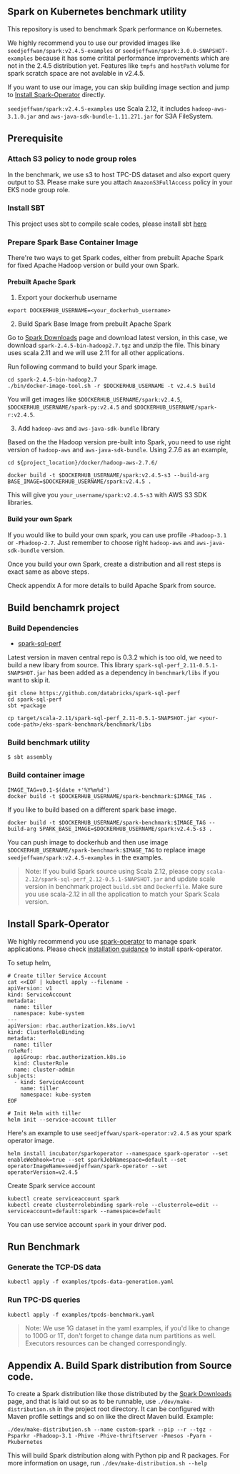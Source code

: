 ## Spark on Kubernetes benchmark utility

This repository is used to benchmark Spark performance on Kubernetes.

We highly recommend you to use our provided images like `seedjeffwan/spark:v2.4.5-examples` or `seedjeffwan/spark:3.0.0-SNAPSHOT-examples` because it has some critital performance improvements which are not in the 2.4.5 distribution yet. Features like `tmpfs` and `hostPath` volume for spark scratch space are not avalable in v2.4.5.

If you want to use our image, you can skip building image section and jump to [Install Spark-Operator](#install-spark-operator) directly.

`seedjeffwan/spark:v2.4.5-examples` use Scala 2.12, it includes `hadoop-aws-3.1.0.jar` and `aws-java-sdk-bundle-1.11.271.jar` for S3A FileSystem.

## Prerequisite

### Attach S3 policy to node group roles

In the benchmark, we use s3 to host TPC-DS dataset and also export query output to S3. Please make sure you attach
`AmazonS3FullAccess` policy in your EKS node group role.

### Install SBT

This project uses sbt to compile scale codes, please install sbt [here](https://www.scala-sbt.org/1.x/docs/Setup.html)

### Prepare Spark Base Container Image

There're two ways to get Spark codes, either from prebuilt Apache Spark for fixed Apache Hadoop version or build your own Spark.

#### Prebuilt Apache Spark

1. Export your dockerhub username

  ```shell
  export DOCKERHUB_USERNAME=<your_dockerhub_username>
  ```

2. Build Spark Base Image from prebuilt Apache Spark

  Go to [Spark Downloads](https://spark.apache.org/downloads.html) page and download latest version, in this case, we download `spark-2.4.5-bin-hadoop2.7.tgz` and unzip the file. This binary uses scala 2.11 and we will use 2.11 for all other applications.

  Run following command to  build your Spark image.

  ```shell
  cd spark-2.4.5-bin-hadoop2.7
  ./bin/docker-image-tool.sh -r $DOCKERHUB_USERNAME -t v2.4.5 build
  ```

  You will get images like `$DOCKERHUB_USERNAME/spark:v2.4.5`, `$DOCKERHUB_USERNAME/spark-py:v2.4.5` and `$DOCKERHUB_USERNAME/spark-r:v2.4.5`.

3. Add `hadoop-aws` and `aws-java-sdk-bundle` library

  Based on the the Hadoop version pre-built into Spark, you need to use right version of `hadoop-aws` and `aws-java-sdk-bundle`. Using 2.7.6 as an example,

  ```
  cd ${project_location}/docker/hadoop-aws-2.7.6/

  docker build -t $DOCKERHUB_USERNAME/spark:v2.4.5-s3 --build-arg BASE_IMAGE=$DOCKERHUB_USERNAME/spark:v2.4.5 .
  ```

  This will give you `your_username/spark:v2.4.5-s3` with AWS S3 SDK libraries.


#### Build your own Spark

If you would like to build your own spark, you can use profile `-Phadoop-3.1` or `-Phadoop-2.7`. Just remember to choose right `hadoop-aws` and `aws-java-sdk-bundle` version.

Once you build your own Spark, create a distribution and all rest steps is exact same as above steps.

Check appendix A for more details to build Apache Spark from source.

## Build benchamrk project

### Build Dependencies
- [spark-sql-perf](https://github.com/databricks/spark-sql-perf)

Latest version in maven central repo is 0.3.2 which is too old, we need to build a new libary from source. This library `spark-sql-perf_2.11-0.5.1-SNAPSHOT.jar` has been added as a dependency in `benchmark/libs` if you want to skip it.

```
git clone https://github.com/databricks/spark-sql-perf
cd spark-sql-perf
sbt +package
```

```
cp target/scala-2.11/spark-sql-perf_2.11-0.5.1-SNAPSHOT.jar <your-code-path>/eks-spark-benchmark/benchmark/libs
```

### Build benchmark utility

```
$ sbt assembly
```

### Build container image

```
IMAGE_TAG=v0.1-$(date +'%Y%m%d')
docker build -t $DOCKERHUB_USERNAME/spark-benchmark:$IMAGE_TAG .
```

If you like to build based on a different spark base image.

```
docker build -t $DOCKERHUB_USERNAME/spark-benchmark:$IMAGE_TAG --build-arg SPARK_BASE_IMAGE=$DOCKERHUB_USERNAME/spark:v2.4.5-s3 .
```

You can push image to dockerhub and then use image `$DOCKERHUB_USERNAME/spark-benchmark:$IMAGE_TAG` to replace image `seedjeffwan/spark:v2.4.5-examples` in the examples.

> Note: If you build Spark source using Scala 2.12, please copy `scala-2.12/spark-sql-perf_2.12-0.5.1-SNAPSHOT.jar` and update scale version in benchmark project `build.sbt` and `Dockerfile`. Make sure you use scala-2.12 in all the application to match your Spark Scala version.


## Install Spark-Operator

We highly recommend you use [spark-operator](https://github.com/GoogleCloudPlatform/spark-on-k8s-operator) to manage spark applications. Please check [installation guidance](https://github.com/GoogleCloudPlatform/spark-on-k8s-operator#installation) to install spark-operator.

To setup helm,

```
# Create tiller Service Account
cat <<EOF | kubectl apply --filename -
apiVersion: v1
kind: ServiceAccount
metadata:
  name: tiller
  namespace: kube-system
---
apiVersion: rbac.authorization.k8s.io/v1
kind: ClusterRoleBinding
metadata:
  name: tiller
roleRef:
  apiGroup: rbac.authorization.k8s.io
  kind: ClusterRole
  name: cluster-admin
subjects:
  - kind: ServiceAccount
    name: tiller
    namespace: kube-system
EOF

# Init Helm with tiller
helm init --service-account tiller
```

Here's an example to use `seedjeffwan/spark-operator:v2.4.5` as your spark operator image.
```
helm install incubator/sparkoperator --namespace spark-operator --set enableWebhook=true --set sparkJobNamespace=default --set operatorImageName=seedjeffwan/spark-operator --set operatorVersion=v2.4.5
```

Create Spark service account

```
kubectl create serviceaccount spark
kubectl create clusterrolebinding spark-role --clusterrole=edit --serviceaccount=default:spark --namespace=default
```

You can use service account `spark` in your driver pod.

## Run Benchmark

### Generate the TCP-DS data

```shell
kubectl apply -f examples/tpcds-data-generation.yaml
```

### Run TPC-DS queries

```shell
kubectl apply -f examples/tpcds-benchmark.yaml
```

> Note: We use 1G dataset in the yaml examples, if you'd like to change to 100G or 1T, don't forget to change data num partitions as well. Executors resources can be changed correspondingly.

## Appendix A. Build Spark distribution from Source code.

To create a Spark distribution like those distributed by the [Spark Downloads](https://spark.apache.org/downloads.html) page, and that is laid out so as to be runnable, use `./dev/make-distribution.sh` in the project root directory. It can be configured with Maven profile settings and so on like the direct Maven build. Example:

```
./dev/make-distribution.sh --name custom-spark --pip --r --tgz -Psparkr -Phadoop-3.1 -Phive -Phive-thriftserver -Pmesos -Pyarn -Pkubernetes
```

This will build Spark distribution along with Python pip and R packages. For more information on usage, run `./dev/make-distribution.sh --help`